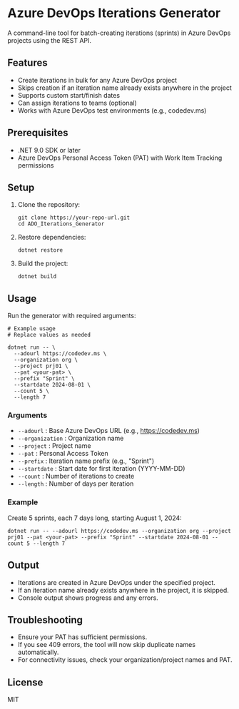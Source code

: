 # Azure DevOps Iterations Generator

A command-line tool for batch-creating iterations (sprints) in Azure DevOps projects using the REST API.

## Features
- Create iterations in bulk for any Azure DevOps project
- Skips creation if an iteration name already exists anywhere in the project
- Supports custom start/finish dates
- Can assign iterations to teams (optional)
- Works with Azure DevOps test environments (e.g., codedev.ms)

## Prerequisites
- .NET 9.0 SDK or later
- Azure DevOps Personal Access Token (PAT) with Work Item Tracking permissions

## Setup
1. Clone the repository:
   ```pwsh
   git clone https://your-repo-url.git
   cd ADO_Iterations_Generator
   ```
2. Restore dependencies:
   ```pwsh
   dotnet restore
   ```
3. Build the project:
   ```pwsh
   dotnet build
   ```

## Usage
Run the generator with required arguments:

```pwsh
# Example usage
# Replace values as needed

dotnet run -- \
  --adourl https://codedev.ms \
  --organization org \
  --project prj01 \
  --pat <your-pat> \
  --prefix "Sprint" \
  --startdate 2024-08-01 \
  --count 5 \
  --length 7
```

### Arguments
- `--adourl`         : Base Azure DevOps URL (e.g., https://codedev.ms)
- `--organization`   : Organization name
- `--project`        : Project name
- `--pat`            : Personal Access Token
- `--prefix`         : Iteration name prefix (e.g., "Sprint")
- `--startdate`      : Start date for first iteration (YYYY-MM-DD)
- `--count`          : Number of iterations to create
- `--length`         : Number of days per iteration

### Example
Create 5 sprints, each 7 days long, starting August 1, 2024:
```pwsh
dotnet run -- --adourl https://codedev.ms --organization org --project prj01 --pat <your-pat> --prefix "Sprint" --startdate 2024-08-01 --count 5 --length 7
```

## Output
- Iterations are created in Azure DevOps under the specified project.
- If an iteration name already exists anywhere in the project, it is skipped.
- Console output shows progress and any errors.

## Troubleshooting
- Ensure your PAT has sufficient permissions.
- If you see 409 errors, the tool will now skip duplicate names automatically.
- For connectivity issues, check your organization/project names and PAT.

## License
MIT
